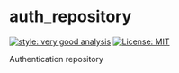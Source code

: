 # auth_repository

[![style: very good analysis][very_good_analysis_badge]][very_good_analysis_link]
[![License: MIT][license_badge]][license_link]

Authentication repository

[license_badge]: https://img.shields.io/badge/license-MIT-blue.svg
[license_link]: https://opensource.org/licenses/MIT
[very_good_analysis_badge]: https://img.shields.io/badge/style-very_good_analysis-B22C89.svg
[very_good_analysis_link]: https://pub.dev/packages/very_good_analysis